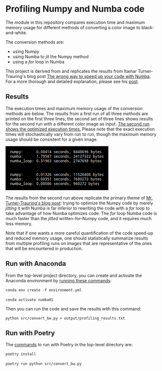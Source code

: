 
# Profiling Numpy and Numba code

The module in this repository compares execution time and maximum memory usage for different methods of converting a color image to black-and-white.

The conversion methods are:  

- using Numpy  
- using Numba to *jit* the Numpy method  
- using a *for* loop in Numba  

This project is derived from and replicates the results from Itamar Turner-Trauring's blog post [The wrong way to speed up your code with Numba](https://pythonspeed.com/articles/slow-numba/).  For a more thorough and detailed explanation, please see his [post](https://pythonspeed.com/articles/slow-numba/).

## Results

The execution times and maximum memory usage of the conversion methods are below.  The results from a first run of all three methods are printed on the first three lines; the second set of three lines shows results for the second run with a different color image as input.  [The second run shows the optimized execution times.](https://numba.readthedocs.io/en/stable/user/5minguide.html)  Please note that the exact execution times will stochastically vary from run to run, though the maximum memory usage should be consistent for a given image.

![Image](./readme_images/profiling_results.png)

The results from the second run above replicate the primary theme of [Mr. Turner-Trauring's blog post](https://pythonspeed.com/articles/slow-numba/):  trying to optimize the Numpy code by merely *jitting* it with Numba is far inferior to rewriting the code with a *for* loop to take advantage of how Numba optimizes code.  The *for* loop Numba code is much faster than the *jitted* written-for-Numpy code, and it requires much less memory.

Note that if one wants a more careful quantification of the code speed-up and reduced memory usage, one should statistically summarize results from multiple profiling runs on images that are representative of the ones that will be encountered in production.


## Run with Anaconda

From the top-level project directory, you can create and activate the Anaconda environment by [running these commands](https://docs.conda.io/projects/conda/en/latest/user-guide/tasks/manage-environments.html):

```code
conda env create -f environment.yml

conda activate numba01
```

Then you can run the code and save the results with this command:

```code
python src/convert_bw.py > output/profiling_results.txt
```


## Run with Poetry

The [commands](https://python-poetry.org/docs/basic-usage/) to run with Poetry in the top-level directory are:

```code
poetry install

poetry run python src/convert_bw.py
```

